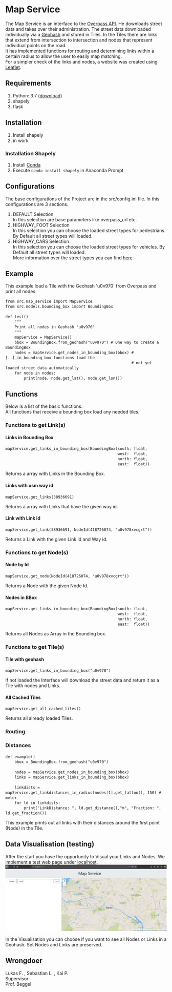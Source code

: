 [Picture 1]: doc/images/webPage.jpg  "Visualisation of Links and Nodes"
# Map Service
The Map Service is an interface to the [Overpass API](https://wiki.openstreetmap.org/wiki/Overpass_API). 
He downloads street data and takes over their administration. 
The street data downloaded individually via a [Geohash](https://en.wikipedia.org/wiki/Geohash) and stored in Tiles. 
In the Tiles there are links that extend from intersection to intersection and nodes that represent individual points on the road.  
It has implemented functions for routing and determining links within a certain radius to allow the user to easily map matching.  
For a simpler check of the links and nodes, a website was created using [Leaflet](https://leafletjs.com/). 
## Requirements

1. Python: 3.7 [(download)](https://www.python.org/downloads/)
2. shapely
4. flask

## Installation
1. Install shapely
2. in work
### Installation Shapely
1. Install [Conda](https://docs.conda.io/en/latest/miniconda.html )
2. Execute <code>conda install shapely</code> in Anaconda Prompt

## Configurations
The base configurations of the Project are in the src/config.ini file.
In this configurations are 3 sections.
1. DEFAULT Selection  
In this selection are base parameters like overpass_url etc.
2. HIGHWAY_FOOT Selection  
In this selection you can choose the loaded street types for pedestrians.
By Default all street types will loaded.
2. HIGHWAY_CARS Selection  
In this selection you can choose the loaded street types for vehicles.
By Default all street types will loaded.  
More information over the street types you can find [here](https://wiki.openstreetmap.org/wiki/Key:highway#Special_road_types)  

## Example
This example load a Tile with the Geohash 'u0v970' from Overpass and print all nodes. 
<!--
was ist mit den imports 
(muss man wenn man unser programm nutzt immer über src gehen)??
-->
    from src.map_service import MapService
    from src.models.bounding_box import BoundingBox
    
    def test()
        """
        Print all nodes in Geohash 'u0v970'
        """
        mapService = MapService()
        bbox = BoundingBox.from_geohash("u0v970") # One way to create a BoundingBox
        nodes = mapService.get_nodes_in_bounding_box(bbox) # [..]_in_bounding_box functions load the
                                                           # not yet loaded street data automatically
        for node in nodes:
            print(node, node.get_lat(), node.get_lon())
        



## Functions
Below is a list of the basic functions.  
All functions that receive a bounding box load any needed tiles.

### Functions to get Link(s) 

#### Links in Bounding Box
    mapService.get_links_in_bounding_box(BoundingBox(south: float, 
                                                     west:  float, 
                                                     north: float, 
                                                     east:  float))
Returns a array with Links in the Bounding Box.  

#### Links with osm way id
    mapService.get_links(38936691)
Returns a array with Links that have the given way id.  

#### Link with Link id
    mapService.get_link(38936691, NodeId(418726074, "u0v978xvcgrt"))
Returns a Link with the given Link id and Way id.  

### Functions to get Node(s) 

#### Node by Id
    mapService.get_node(NodeId(418726074, "u0v978xvcgrt"))
Returns a Node with the given Node Id.

#### Nodes in BBox
    mapService.get_links_in_bounding_box(BoundingBox(south: float, 
                                                     west:  float, 
                                                     north: float, 
                                                     east:  float))
Returns all Nodes as Array in the Bounding box.  

### Functions to get Tile(s)

#### Tile with geohash
    mapService.get_links_in_bounding_box("u0v970")
If not loaded the Interface will download the street data 
and return it as a Tile with nodes and Links.

#### All Cached Tiles
    mapService.get_all_cached_tiles()
Returns all already loaded Tiles.

### Routing

### Distances

    def example()
        bbox = BoundingBox.from_geohash("u0v970")
        
        nodes = mapService.get_nodes_in_bounding_box(bbox)
        links = mapService.get_links_in_bounding_box(bbox)
        
        linkdists = mapService.get_linkdistances_in_radius(nodes[1].get_latlon(), 150) # meter
        for ld in linkdists:
            print("LinkDistance: ", ld.get_distance(),"m", "Fraction: ", ld.get_fraction())

This example prints out all links with their distances around the first point (Node) in the Tile.
        
## Data Visualisation (testing)
After the start you have the opportunity to Visual your Links and Nodes. 
We implement a test web page under [localhost](http://http://localhost:5000/). 
![Picture 1]

In the Visualisation you can choose if you want to see all Nodes or Links in a Geohash.
Set Nodes and Links are preserved.

## Wrongdoer
  
Lukas F. , Sebastian L. , Kai P.  
Supervisor:  
Prof. Beggel  
